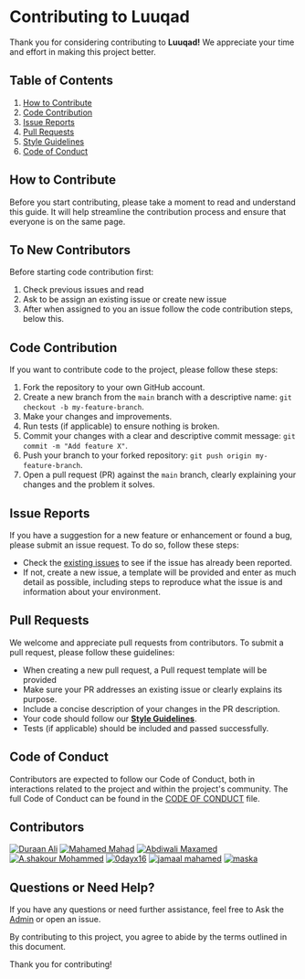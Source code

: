 # Contributing to Luuqad

Thank you for considering contributing to **Luuqad!** We appreciate your time and effort in making this project better.

## Table of Contents

1. [How to Contribute](#how-to-contribute)
2. [Code Contribution](#code-contribution)
3. [Issue Reports](#issue-reports)
4. [Pull Requests](#pull-requests)
5. [Style Guidelines](#style-guidelines)
6. [Code of Conduct](#code-of-conduct)

## How to Contribute

Before you start contributing, please take a moment to read and understand this guide. It will help streamline the contribution process and ensure that everyone is on the same page.
## To New Contributors
Before starting code contribution first:
1. Check previous issues and read
3. Ask to be assign an existing issue or create new issue
2. After when assigned to you an issue follow the code contribution steps, below this.

## Code Contribution

If you want to contribute code to the project, please follow these steps:

1. Fork the repository to your own GitHub account.
2. Create a new branch from the `main` branch with a descriptive name: `git checkout -b my-feature-branch`.
3. Make your changes and improvements.
4. Run tests (if applicable) to ensure nothing is broken.
5. Commit your changes with a clear and descriptive commit message: `git commit -m "Add feature X"`.
6. Push your branch to your forked repository: `git push origin my-feature-branch`.
7. Open a pull request (PR) against the `main` branch, clearly explaining your changes and the problem it solves.

## Issue Reports

If you have a suggestion for a new feature or enhancement or found a bug, please submit an issue request. To do so, follow these steps:

- Check the [existing issues](https://github.com/duraanali/luuqad/issues) to see if the issue has already been reported.
- If not, create a new issue, a template will be provided and enter as much detail as possible, including steps to reproduce what the issue is and information about your environment.

## Pull Requests

We welcome and appreciate pull requests from contributors. To submit a pull request, please follow these guidelines:

- When creating a new pull request, a Pull request template will be provided
- Make sure your PR addresses an existing issue or clearly explains its purpose.
- Include a concise description of your changes in the PR description.
- Your code should follow our **[Style Guidelines](https://github.com/duraanali/luuqad/blob/main/docs/STYLE_GUIDELINES.md)**.
- Tests (if applicable) should be included and passed successfully.

## Code of Conduct

Contributors are expected to follow our Code of Conduct, both in interactions related to the project and within the project's community. The full Code of Conduct can be found in the [CODE OF CONDUCT](https://github.com/duraanali/luuqad/blob/main/docs/CODE_OF_CONDUCT.md) file.

## Contributors

<!-- add your github username -->

[![Duraan Ali](https://avatars.githubusercontent.com/u/16447314?s=36)](https://github.com/duraanali)
[![Mahamed Mahad](https://avatars.githubusercontent.com/u/55987068?s=36)](https://github.com/mahamedmahad)
[![Abdiwali Maxamed](https://avatars.githubusercontent.com/u/85658767?s=36)](https://github.com/abdiwalimohamed2021)
[![A.shakour Mohammed](https://avatars.githubusercontent.com/u/116094561?s=36)](https://github.com/Ashakour1)
[![0dayx16](https://avatars.githubusercontent.com/u/91608871?s=36)](https://github.com/ayaanlehashi11)
[![jamaal mahamed](https://avatars.githubusercontent.com/u/43518055?s=36)](https://github.com/jamaaldev)
[![maska](https://avatars.githubusercontent.com/u/48212332?s=36)](https://github.com/Mascuud143)

## Questions or Need Help?

If you have any questions or need further assistance, feel free to Ask the [Admin](mailto:your-email@example.com) or open an issue.

By contributing to this project, you agree to abide by the terms outlined in this document.

Thank you for contributing!
